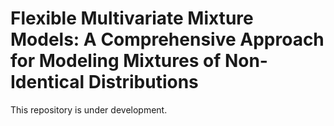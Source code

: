 # Flexible Multivariate Mixture Models: A Comprehensive Approach for Modeling Mixtures of Non-Identical Distributions

This repository is under development.
